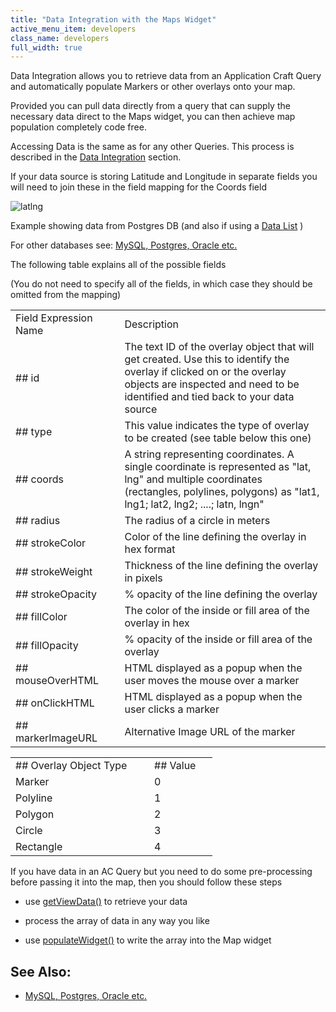 ```yaml
---
title: "Data Integration with the Maps Widget"
active_menu_item: developers
class_name: developers
full_width: true
---
```



Data Integration allows you to retrieve data from an Application Craft Query and automatically populate Markers or other overlays onto your map.

Provided you can pull data directly from a query that can supply the necessary data direct to the Maps widget, you can then achieve map population completely code free.

Accessing Data is the same as for any other Queries. This process is described in the [Data Integration](../../advanced-features/data-integration,-reporting-dashboards/index.htm) section.

If your data source is storing Latitude and Longitude in separate fields you will need to join these in the field mapping for the Coords field

![latlng](/img/docs/latlng.zoom90.png)

Example showing data from Postgres DB (and also if using a [Data List](../../advanced-features/data-lists-management/index.htm) )

For other databases see: [MySQL, Postgres, Oracle etc.](../../../scripting-apis/client-api/data-view-functions/mysql--postegres--oracle-etc.htm)

The following table explains all of the possible fields

(You do not need to specify all of the fields, in which case they should be omitted from the mapping)

<table>
<tr>
<td width="151">
Field Expression Name

</td>
<td width="14">
</td>
<td width="833">
Description

</td>
</tr>
<tr>
<td width="151">
## id

</td>
<td width="14">
</td>
<td width="833">
The text ID of the overlay object that will get created. Use this to identify the overlay if clicked on or the overlay objects are inspected and need to be identified and tied back to your data source

</td>
</tr>
<tr>
<td width="151">
## type

</td>
<td width="14">
</td>
<td width="833">
This value indicates the type of overlay to be created (see table below this one)

</td>
</tr>
<tr>
<td width="151">
## coords

</td>
<td width="14">
</td>
<td width="833">
A string representing coordinates. A single coordinate is represented as "lat, lng" and multiple coordinates (rectangles, polylines, polygons) as "lat1, lng1; lat2, lng2; ....; latn, lngn"

</td>
</tr>
<tr>
<td width="151">
## radius

</td>
<td width="14">
</td>
<td width="833">
The radius of a circle in meters

</td>
</tr>
<tr>
<td width="151">
## strokeColor

</td>
<td width="14">
</td>
<td width="833">
Color of the line defining the overlay in hex format

</td>
</tr>
<tr>
<td width="151">
## strokeWeight

</td>
<td width="14">
</td>
<td width="833">
Thickness of the line defining the overlay in pixels

</td>
</tr>
<tr>
<td width="151">
## strokeOpacity

</td>
<td width="14">
</td>
<td width="833">
% opacity of the line defining the overlay

</td>
</tr>
<tr>
<td width="151">
## fillColor

</td>
<td width="14">
</td>
<td width="833">
The color of the inside or fill area of the overlay in hex

</td>
</tr>
<tr>
<td width="151">
## fillOpacity

</td>
<td width="14">
</td>
<td width="833">
% opacity of the inside or fill area of the overlay

</td>
</tr>
<tr>
<td width="151">
## mouseOverHTML

</td>
<td width="14">
</td>
<td width="833">
HTML displayed as a popup when the user moves the mouse over a marker

</td>
</tr>
<tr>
<td width="151">
## onClickHTML

</td>
<td width="14">
</td>
<td width="833">
HTML displayed as a popup when the user clicks a marker

</td>
</tr>
<tr>
<td width="151">
## markerImageURL

</td>
<td width="14">
</td>
<td width="833">
Alternative Image URL of the marker

</td>
</tr>
</table>

<table>
<tr>
<td width="182">
## Overlay Object Type

</td>
<td width="8">
</td>
<td width="85">
## Value

</td>
</tr>
<tr>
<td width="182">
Marker

</td>
<td width="8">
</td>
<td width="85">
0

</td>
</tr>
<tr>
<td width="182">
Polyline

</td>
<td width="8">
</td>
<td width="85">
1

</td>
</tr>
<tr>
<td width="182">
Polygon

</td>
<td width="8">
</td>
<td width="85">
2

</td>
</tr>
<tr>
<td width="182">
Circle

</td>
<td width="8">
</td>
<td width="85">
3

</td>
</tr>
<tr>
<td width="182">
Rectangle

</td>
<td width="8">
</td>
<td width="85">
4

</td>
</tr>
</table>

If you have data in an AC Query but you need to do some pre-processing before passing it into the map, then you should follow these steps

 - use [getViewData()](../../../scripting-apis/client-api/data-view-functions/getviewdata.htm) to retrieve your data

 - process the array of data in any way you like

 - use [populateWidget()](using_populatewidget.htm) to write the array into the Map widget

## See Also:

 - [MySQL, Postgres, Oracle etc.](../../../scripting-apis/client-api/data-view-functions/mysql--postegres--oracle-etc.htm)

